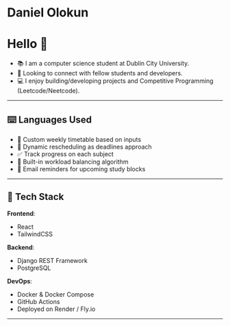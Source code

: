 # Daniel Olokun

# Hello 👋

- 📚 I am a computer science student at Dublin City University. 
- 👥 Looking to connect with fellow students and developers.
- 💻 I enjoy building/developing projects and Competitive Programming (Leetcode/Neetcode).

---

## ⌨️ Languages Used

- 📅 Custom weekly timetable based on inputs
- 🔁 Dynamic rescheduling as deadlines approach
- ✅ Track progress on each subject
- 🧠 Built-in workload balancing algorithm
- 📧 Email reminders for upcoming study blocks

---

## 🚀 Tech Stack

**Frontend**:  
- React  
- TailwindCSS

**Backend**:  
- Django REST Framework  
- PostgreSQL

**DevOps**:  
- Docker & Docker Compose  
- GitHub Actions  
- Deployed on Render / Fly.io

---


